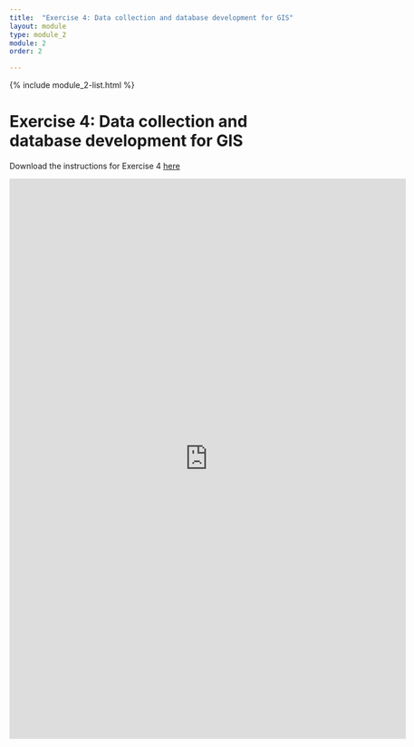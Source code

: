 ```yaml
---
title:  "Exercise 4: Data collection and database development for GIS"
layout: module
type: module_2
module: 2
order: 2

---
```


{% include module_2-list.html %}

# Exercise 4: Data collection and database development for GIS

Download the instructions for Exercise 4 [here](https://drive.google.com/file/d/1R-F2JhwAnpcBzwrU-8Fbo1dSb9WDQxDO/view?usp=sharing)

<iframe src="https://drive.google.com/file/d/1R-F2JhwAnpcBzwrU-8Fbo1dSb9WDQxDO/preview" frameborder="0" width="700" height="990" allowfullscreen="true" mozallowfullscreen="true" webkitallowfullscreen="true"></iframe>